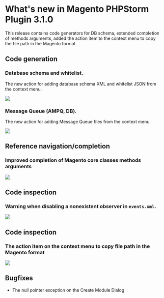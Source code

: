 # What's new in Magento PHPStorm Plugin 3.1.0

This release contains code generators for DB schema, extended completion of methods arguments,
added the action item to the context menu to copy the file path in the Magento format.

## Code generation

### Database schema and whitelist.

The new action for adding database schema XML and whitelist JSON from the context menu.

![](https://raw.githubusercontent.com/wiki/magento/magento2-phpstorm-plugin/images/3-1-0/3_declarative_schema-min.gif)

### Message Queue (AMPQ, DB).

The new action for adding Message Queue files from the context menu.

![](https://raw.githubusercontent.com/wiki/magento/magento2-phpstorm-plugin/images/3-1-0/2_message-queue-min.gif)

## Reference navigation/completion

### Improved completion of Magento core classes methods arguments

![](https://raw.githubusercontent.com/wiki/magento/magento2-phpstorm-plugin/images/3-1-0/1_updated_autocomplete-min.gif)

## Code inspection

### Warning when disabling a nonexistent observer in `events.xml`.

![](https://raw.githubusercontent.com/wiki/magento/magento2-phpstorm-plugin/images/3-1-0/4_disabled_observer-min.gif)

## Code inspection

### The action item on the context menu to copy file path in the Magento format

![](https://raw.githubusercontent.com/wiki/magento/magento2-phpstorm-plugin/images/3-1-0/5_copy_magento_path-min.gif)

## Bugfixes

* The null pointer exception on the Create Module Dialog
